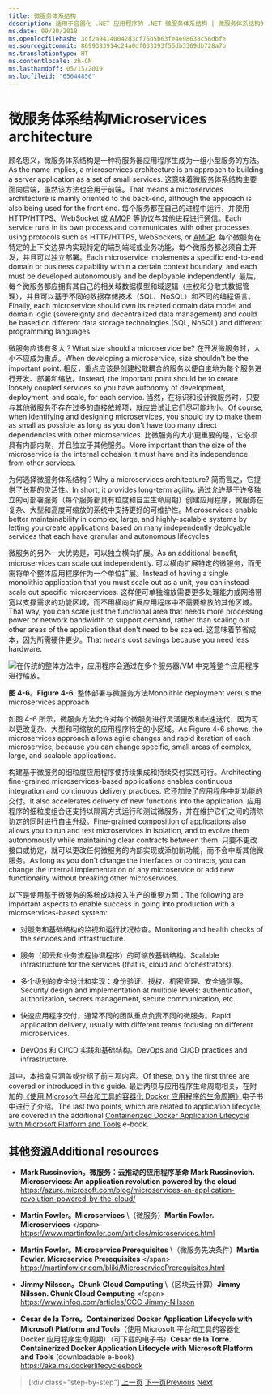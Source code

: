 ```yaml
---
title: 微服务体系结构
description: 适用于容器化 .NET 应用程序的 .NET 微服务体系结构 | 微服务体系结构的 30,000 英尺视图。
ms.date: 09/20/2018
ms.openlocfilehash: 3cf2a94140042d3cf76b5b63fe4e98638c56dbfe
ms.sourcegitcommit: 8699383914c24a0df033393f55db3369db728a7b
ms.translationtype: HT
ms.contentlocale: zh-CN
ms.lasthandoff: 05/15/2019
ms.locfileid: "65644856"
---
```

# <a name="microservices-architecture"></a><span data-ttu-id="a2328-103">微服务体系结构</span><span class="sxs-lookup"><span data-stu-id="a2328-103">Microservices architecture</span></span>

<span data-ttu-id="a2328-104">顾名思义，微服务体系结构是一种将服务器应用程序生成为一组小型服务的方法。</span><span class="sxs-lookup"><span data-stu-id="a2328-104">As the name implies, a microservices architecture is an approach to building a server application as a set of small services.</span></span> <span data-ttu-id="a2328-105">这意味着微服务体系结构主要面向后端，虽然该方法也会用于前端。</span><span class="sxs-lookup"><span data-stu-id="a2328-105">That means a microservices architecture is mainly oriented to the back-end, although the approach is also being used for the front end.</span></span> <span data-ttu-id="a2328-106">每个服务都在自己的进程中运行，并使用 HTTP/HTTPS、WebSocket 或 [AMQP](https://en.wikipedia.org/wiki/Advanced_Message_Queuing_Protocol) 等协议与其他进程进行通信。</span><span class="sxs-lookup"><span data-stu-id="a2328-106">Each service runs in its own process and communicates with other processes using protocols such as HTTP/HTTPS, WebSockets, or [AMQP](https://en.wikipedia.org/wiki/Advanced_Message_Queuing_Protocol).</span></span> <span data-ttu-id="a2328-107">每个微服务在特定的上下文边界内实现特定的端到端域或业务功能，每个微服务都必须自主开发，并且可以独立部署。</span><span class="sxs-lookup"><span data-stu-id="a2328-107">Each microservice implements a specific end-to-end domain or business capability within a certain context boundary, and each must be developed autonomously and be deployable independently.</span></span> <span data-ttu-id="a2328-108">最后，每个微服务都应拥有其自己的相关域数据模型和域逻辑（主权和分散式数据管理），并且可以基于不同的数据存储技术（SQL、NoSQL）和不同的编程语言。</span><span class="sxs-lookup"><span data-stu-id="a2328-108">Finally, each microservice should own its related domain data model and domain logic (sovereignty and decentralized data management) and could be based on different data storage technologies (SQL, NoSQL) and different programming languages.</span></span>

<span data-ttu-id="a2328-109">微服务应该有多大？</span><span class="sxs-lookup"><span data-stu-id="a2328-109">What size should a microservice be?</span></span> <span data-ttu-id="a2328-110">在开发微服务时，大小不应成为重点。</span><span class="sxs-lookup"><span data-stu-id="a2328-110">When developing a microservice, size shouldn't be the important point.</span></span> <span data-ttu-id="a2328-111">相反，重点应该是创建松散耦合的服务以便自主地为每个服务进行开发、部署和缩放。</span><span class="sxs-lookup"><span data-stu-id="a2328-111">Instead, the important point should be to create loosely coupled services so you have autonomy of development, deployment, and scale, for each service.</span></span> <span data-ttu-id="a2328-112">当然，在标识和设计微服务时，只要与其他微服务不存在过多的直接依赖项，就应尝试让它们尽可能地小。</span><span class="sxs-lookup"><span data-stu-id="a2328-112">Of course, when identifying and designing microservices, you should try to make them as small as possible as long as you don't have too many direct dependencies with other microservices.</span></span> <span data-ttu-id="a2328-113">比微服务的大小更重要的是，它必须具有内部内聚，并且独立于其他服务。</span><span class="sxs-lookup"><span data-stu-id="a2328-113">More important than the size of the microservice is the internal cohesion it must have and its independence from other services.</span></span>

<span data-ttu-id="a2328-114">为何选择微服务体系结构？</span><span class="sxs-lookup"><span data-stu-id="a2328-114">Why a microservices architecture?</span></span> <span data-ttu-id="a2328-115">简而言之，它提供了长期的灵活性。</span><span class="sxs-lookup"><span data-stu-id="a2328-115">In short, it provides long-term agility.</span></span> <span data-ttu-id="a2328-116">通过允许基于许多独立的可部署服务（每个服务都具有粒度和自主生命周期）创建应用程序，微服务在复杂、大型和高度可缩放的系统中支持更好的可维护性。</span><span class="sxs-lookup"><span data-stu-id="a2328-116">Microservices enable better maintainability in complex, large, and highly-scalable systems by letting you create applications based on many independently deployable services that each have granular and autonomous lifecycles.</span></span>

<span data-ttu-id="a2328-117">微服务的另外一大优势是，可以独立横向扩展。</span><span class="sxs-lookup"><span data-stu-id="a2328-117">As an additional benefit, microservices can scale out independently.</span></span> <span data-ttu-id="a2328-118">可以横向扩展特定的微服务，而无需将单个整体应用程序作为一个单位扩展。</span><span class="sxs-lookup"><span data-stu-id="a2328-118">Instead of having a single monolithic application that you must scale out as a unit, you can instead scale out specific microservices.</span></span> <span data-ttu-id="a2328-119">这样便可单独缩放需要更多处理能力或网络带宽以支撑需求的功能区域，而不用横向扩展应用程序中不需要缩放的其他区域。</span><span class="sxs-lookup"><span data-stu-id="a2328-119">That way, you can scale just the functional area that needs more processing power or network bandwidth to support demand, rather than scaling out other areas of the application that don't need to be scaled.</span></span> <span data-ttu-id="a2328-120">这意味着节省成本，因为所需硬件更少。</span><span class="sxs-lookup"><span data-stu-id="a2328-120">That means cost savings because you need less hardware.</span></span>

![在传统的整体方法中，应用程序会通过在多个服务器/VM 中克隆整个应用程序进行缩放。](./media/image6.png)

<span data-ttu-id="a2328-123">**图 4-6**。</span><span class="sxs-lookup"><span data-stu-id="a2328-123">**Figure 4-6**.</span></span> <span data-ttu-id="a2328-124">整体部署与微服务方法</span><span class="sxs-lookup"><span data-stu-id="a2328-124">Monolithic deployment versus the microservices approach</span></span>

<span data-ttu-id="a2328-125">如图 4-6 所示，微服务方法允许对每个微服务进行灵活更改和快速迭代，因为可以更改复杂、大型和可缩放的应用程序特定的小区域。</span><span class="sxs-lookup"><span data-stu-id="a2328-125">As Figure 4-6 shows, the microservices approach allows agile changes and rapid iteration of each microservice, because you can change specific, small areas of complex, large, and scalable applications.</span></span>

<span data-ttu-id="a2328-126">构建基于微服务的细粒度应用程序使持续集成和持续交付实践可行。</span><span class="sxs-lookup"><span data-stu-id="a2328-126">Architecting fine-grained microservices-based applications enables continuous integration and continuous delivery practices.</span></span> <span data-ttu-id="a2328-127">它还加快了应用程序中新功能的交付。</span><span class="sxs-lookup"><span data-stu-id="a2328-127">It also accelerates delivery of new functions into the application.</span></span> <span data-ttu-id="a2328-128">应用程序的细粒度组合还支持以隔离方式运行和测试微服务，并在维护它们之间的清除协定的同时进行自主升级。</span><span class="sxs-lookup"><span data-stu-id="a2328-128">Fine-grained composition of applications also allows you to run and test microservices in isolation, and to evolve them autonomously while maintaining clear contracts between them.</span></span> <span data-ttu-id="a2328-129">只要不更改接口或协定，就可以更改任何微服务的内部实现或添加新功能，而不会中断其他微服务。</span><span class="sxs-lookup"><span data-stu-id="a2328-129">As long as you don't change the interfaces or contracts, you can change the internal implementation of any microservice or add new functionality without breaking other microservices.</span></span>

<span data-ttu-id="a2328-130">以下是使用基于微服务的系统成功投入生产的重要方面：</span><span class="sxs-lookup"><span data-stu-id="a2328-130">The following are important aspects to enable success in going into production with a microservices-based system:</span></span>

- <span data-ttu-id="a2328-131">对服务和基础结构的监视和运行状况检查。</span><span class="sxs-lookup"><span data-stu-id="a2328-131">Monitoring and health checks of the services and infrastructure.</span></span>

- <span data-ttu-id="a2328-132">服务（即云和业务流程协调程序）的可缩放基础结构。</span><span class="sxs-lookup"><span data-stu-id="a2328-132">Scalable infrastructure for the services (that is, cloud and orchestrators).</span></span>

- <span data-ttu-id="a2328-133">多个级别的安全设计和实现：身份验证、授权、机密管理、安全通信等。</span><span class="sxs-lookup"><span data-stu-id="a2328-133">Security design and implementation at multiple levels: authentication, authorization, secrets management, secure communication, etc.</span></span>

- <span data-ttu-id="a2328-134">快速应用程序交付，通常不同的团队重点负责不同的微服务。</span><span class="sxs-lookup"><span data-stu-id="a2328-134">Rapid application delivery, usually with different teams focusing on different microservices.</span></span>

- <span data-ttu-id="a2328-135">DevOps 和 CI/CD 实践和基础结构。</span><span class="sxs-lookup"><span data-stu-id="a2328-135">DevOps and CI/CD practices and infrastructure.</span></span>

<span data-ttu-id="a2328-136">其中，本指南只涵盖或介绍了前三项内容。</span><span class="sxs-lookup"><span data-stu-id="a2328-136">Of these, only the first three are covered or introduced in this guide.</span></span> <span data-ttu-id="a2328-137">最后两项与应用程序生命周期相关，在附加的[《使用 Microsoft 平台和工具的容器化 Docker 应用程序的生命周期》](https://aka.ms/dockerlifecycleebook)电子书中进行了介绍。</span><span class="sxs-lookup"><span data-stu-id="a2328-137">The last two points, which are related to application lifecycle, are covered in the additional [Containerized Docker Application Lifecycle with Microsoft Platform and Tools](https://aka.ms/dockerlifecycleebook) e-book.</span></span>

## <a name="additional-resources"></a><span data-ttu-id="a2328-138">其他资源</span><span class="sxs-lookup"><span data-stu-id="a2328-138">Additional resources</span></span>

- <span data-ttu-id="a2328-139">**Mark Russinovich。微服务：云推动的应用程序革命** </span><span class="sxs-lookup"><span data-stu-id="a2328-139">**Mark Russinovich. Microservices: An application revolution powered by the cloud** </span></span>\
  <https://azure.microsoft.com/blog/microservices-an-application-revolution-powered-by-the-cloud/>

- <span data-ttu-id="a2328-140">**Martin Fowler。Microservices** \（微服务）</span><span class="sxs-lookup"><span data-stu-id="a2328-140">**Martin Fowler. Microservices** \</span></span>
  <https://www.martinfowler.com/articles/microservices.html>

- <span data-ttu-id="a2328-141">**Martin Fowler。Microservice Prerequisites** \（微服务先决条件）</span><span class="sxs-lookup"><span data-stu-id="a2328-141">**Martin Fowler. Microservice Prerequisites** \</span></span>
  <https://martinfowler.com/bliki/MicroservicePrerequisites.html>

- <span data-ttu-id="a2328-142">**Jimmy Nilsson。Chunk Cloud Computing** \（区块云计算）</span><span class="sxs-lookup"><span data-stu-id="a2328-142">**Jimmy Nilsson. Chunk Cloud Computing** \</span></span>
  <https://www.infoq.com/articles/CCC-Jimmy-Nilsson>

- <span data-ttu-id="a2328-143">**Cesar de la Torre。Containerized Docker Application Lifecycle with Microsoft Platform and Tools**（使用 Microsoft 平台和工具的容器化 Docker 应用程序生命周期）（可下载的电子书）</span><span class="sxs-lookup"><span data-stu-id="a2328-143">**Cesar de la Torre. Containerized Docker Application Lifecycle with Microsoft Platform and Tools** (downloadable e-book) </span></span>\
  <https://aka.ms/dockerlifecycleebook>

>[!div class="step-by-step"]
><span data-ttu-id="a2328-144">[上一页](service-oriented-architecture.md)
>[下一页](data-sovereignty-per-microservice.md)</span><span class="sxs-lookup"><span data-stu-id="a2328-144">[Previous](service-oriented-architecture.md)
[Next](data-sovereignty-per-microservice.md)</span></span>
